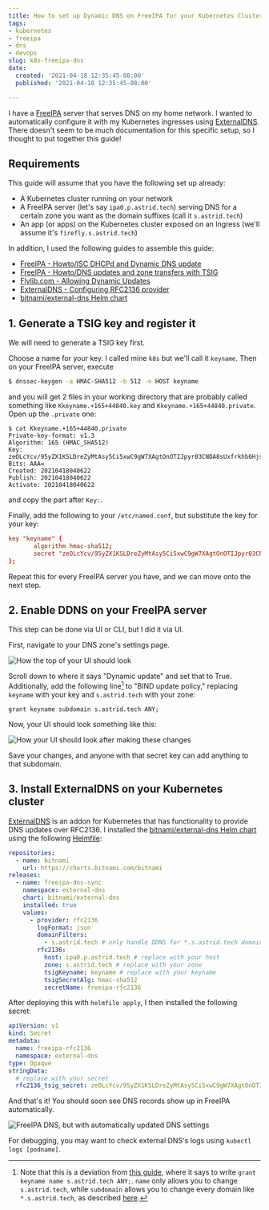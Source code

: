 ```yaml
---
title: How to set up Dynamic DNS on FreeIPA for your Kubernetes Cluster
tags:
- kubernetes
- freeipa
- dns
- devops
slug: k8s-freeipa-dns
date:
  created: '2021-04-18 12:35:45-08:00'
  published: '2021-04-18 12:35:45-08:00'

---
```


I have a [FreeIPA](https://www.freeipa.org/page/Main_Page) server that serves
DNS on my home network. I wanted to automatically configure it with my
Kubernetes ingresses using
[ExternalDNS](https://github.com/kubernetes-sigs/external-dns). There doesn't
seem to be much documentation for this specific setup, so I thought to put
together this guide!

## Requirements

This guide will assume that you have the following set up already:

- A Kubernetes cluster running on your network
- A FreeIPA server (let's say `ipa0.p.astrid.tech`) serving DNS for a certain
  zone you want as the domain suffixes (call it `s.astrid.tech`)
- An app (or apps) on the Kubernetes cluster exposed on an Ingress (we'll assume
  it's `firefly.s.astrid.tech`)

In addition, I used the following guides to assemble this guide:

- [FreeIPA - Howto/ISC DHCPd and Dynamic DNS update](https://www.freeipa.org/page/Howto/ISC_DHCPd_and_Dynamic_DNS_update)
- [FreeIPA - Howto/DNS updates and zone transfers with TSIG](https://www.freeipa.org/page/Howto/DNS_updates_and_zone_transfers_with_TSIG)
- [Flylib.com - Allowing Dynamic Updates](https://flylib.com/books/en/2.684.1/allowing_dynamic_updates.html)
- [ExternalDNS - Configuring RFC2136 provider](https://github.com/kubernetes-sigs/external-dns/blob/master/docs/tutorials/rfc2136.md)
- [bitnami/external-dns Helm chart](https://github.com/bitnami/charts/tree/master/bitnami/external-dns)

## 1. Generate a TSIG key and register it

We will need to generate a TSIG key first.

Choose a name for your key. I called mine `k8s` but we'll call it `keyname`.
Then on your FreeIPA server, execute

```bash
$ dnssec-keygen -a HMAC-SHA512 -b 512 -n HOST keyname
```

and you will get 2 files in your working directory that are probably called
something like `Kkeyname.+165+44840.key` and `Kkeyname.+165+44840.private`. Open
up the `.private` one:

```
$ cat Kkeyname.+165+44840.private
Private-key-format: v1.3
Algorithm: 165 (HMAC_SHA512)
Key: zeOLcYcv/95yZX1KSLDreZyMtAsy5Ci5xwC9gW7XAgtOnOTIJpyr03CNDA8sUxfrkhb6Hjs90d3zRGm2g0XDaQ==
Bits: AAA=
Created: 20210418040622
Publish: 20210418040622
Activate: 20210418040622
```

and copy the part after `Key:`.

Finally, add the following to your `/etc/named.conf`, but substitute the key for
your key:

```conf
key "keyname" {
       algorithm hmac-sha512;
       secret "zeOLcYcv/95yZX1KSLDreZyMtAsy5Ci5xwC9gW7XAgtOnOTIJpyr03CNDA8sUxfrkhb6Hjs90d3zRGm2g0XDaQ==";
};
```

Repeat this for every FreeIPA server you have, and we can move onto the next
step.

## 2. Enable DDNS on your FreeIPA server

This step can be done via UI or CLI, but I did it via UI.

First, navigate to your DNS zone's settings page.

![How the top of your UI should look](https://s3.us-west-000.backblazeb2.com/nyaabucket/cce4cf3719a35c65091276c247c2cb32bf57e77646b88579df79ba5dd7f2356f/dns-settings.png)

Scroll down to where it says "Dynamic update" and set that to True.
Additionally, add the following line[^guide-dev-1] to "BIND update policy,"
replacing `keyname` with your key and `s.astrid.tech` with your zone:

```
grant keyname subdomain s.astrid.tech ANY;
```

[^guide-dev-1]:
    Note that this is a deviation from
    [this guide](https://www.freeipa.org/page/Howto/DNS_updates_and_zone_transfers_with_TSIG),
    where it says to write `grant keyname name s.astrid.tech ANY;`. `name` only
    allows you to change `s.astrid.tech`, while `subdomain` allows you to change
    every domain like `*.s.astrid.tech`, as described
    [here](https://flylib.com/books/en/2.684.1/allowing_dynamic_updates.html).

Now, your UI should look something like this:

![How your UI should look after making these changes](https://s3.us-west-000.backblazeb2.com/nyaabucket/eb5168deb67e3469bc120907fc3b0260158fb62724308b7e6dff2a96aeac8ad9/ddns-and-bind-update-policy.png)

Save your changes, and anyone with that secret key can add anything to that
subdomain.

## 3. Install ExternalDNS on your Kubernetes cluster

[ExternalDNS](https://github.com/kubernetes-sigs/external-dns) is an addon for
Kubernetes that has functionality to provide DNS updates over RFC2136. I
installed the
[bitnami/external-dns Helm chart](https://github.com/bitnami/charts/tree/master/bitnami/external-dns)
using the following [Helmfile](https://github.com/roboll/helmfile):

```yaml
repositories:
  - name: bitnami
    url: https://charts.bitnami.com/bitnami
releases:
  - name: freeipa-dns-sync
    namespace: external-dns
    chart: bitnami/external-dns
    installed: true
    values:
      - provider: rfc2136
        logFormat: json
        domainFilters:
          - s.astrid.tech # only handle DDNS for *.s.astrid.tech domains
        rfc2136:
          host: ipa0.p.astrid.tech # replace with your host
          zone: s.astrid.tech # replace with your zone
          tsigKeyname: keyname # replace with your keyname
          tsigSecretAlg: hmac-sha512
          secretName: freeipa-rfc2136
```

After deploying this with `helmfile apply`, I then installed the following
secret:

```yaml
apiVersion: v1
kind: Secret
metadata:
  name: freeipa-rfc2136
  namespace: external-dns
type: Opaque
stringData:
  # replace with your secret
  rfc2136_tsig_secret: zeOLcYcv/95yZX1KSLDreZyMtAsy5Ci5xwC9gW7XAgtOnOTIJpyr03CNDA8sUxfrkhb6Hjs90d3zRGm2g0XDaQ==
```

And that's it! You should soon see DNS records show up in FreeIPA automatically.

![FreeIPA DNS, but with automatically updated DNS settings](https://s3.us-west-000.backblazeb2.com/nyaabucket/15c81a3072619a66764614ebe4e09843a42a0874a6994163f3456e9225771c7a/dns-complete.png)

For debugging, you may want to check external DNS's logs using
`kubectl logs [podname]`.